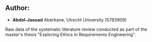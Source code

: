 ## Author:
- **Abdel-Jaouad** Aberkane, Utrecht University (5783909)

Raw data of the systematic literature review conducted as part of the master's thesis "Exploring Ethics in Requirements Engineering".
